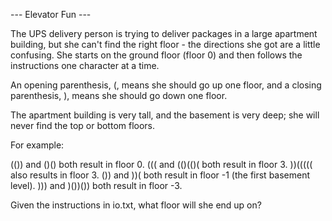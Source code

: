 --- Elevator Fun ---

The UPS delivery person is trying to deliver packages in a large apartment building, but she can't find the right floor - the directions she got are a little confusing. She starts on the ground floor (floor 0) and then follows the instructions one character at a time.

An opening parenthesis, (, means she should go up one floor, and a closing parenthesis, ), means she should go down one floor.

The apartment building is very tall, and the basement is very deep; she will never find the top or bottom floors.

For example:

(()) and ()() both result in floor 0.
((( and (()(()( both result in floor 3.
))((((( also results in floor 3.
()) and ))( both result in floor -1 (the first basement level).
))) and )())()) both result in floor -3.

Given the instructions in io.txt, what floor will she end up on?
